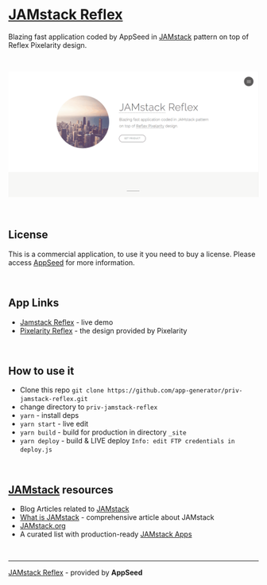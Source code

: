 # [JAMstack Reflex](https://appseed.us/apps/jamstack/jamstack-reflex-pixelarity)

Blazing fast application coded by AppSeed in [JAMstack](https://jamstack.org/) pattern on top of Reflex Pixelarity design.

<br />

![JAMstack Reflex - Gif animated intro.](https://github.com/app-generator/static/blob/master/products/jamstack-reflex-intro.gif?raw=true)

<br />

## License

This is a commercial application, to use it you need to buy a license. Please access [AppSeed](https://appseed.us/pricing) for more information.

<br />

## App Links

- [Jamstack Reflex](https://jamstack-reflex.appseed.us/) - live demo
- [Pixelarity Reflex](https://pixelarity.com/reflex) - the design provided by Pixelarity 

<br />

## How to use it

- Clone this repo `git clone https://github.com/app-generator/priv-jamstack-reflex.git`
- change directory to `priv-jamstack-reflex`
- `yarn` - install deps
- `yarn start` - live edit
- `yarn build` - build for production in directory `_site`
- `yarn deploy` - build & LIVE deploy `Info: edit FTP credentials in deploy.js `

<br />

## [JAMstack](https://jamstack.org/) resources

- Blog Articles related to [JAMstack](https://blog.appseed.us/tag/jamstack/)
- [What is JAMstack](https://blog.appseed.us/what-is-jamstack/) - comprehensive article about JAMstack
- [JAMstack.org](https://jamstack.org/)
- A curated list with production-ready [JAMstack Apps](https://appseed.us/apps/jamstack)

<br />

---
[JAMstack Reflex](https://appseed.us/apps/jamstack/jamstack-reflex-pixelarity) - provided by **AppSeed**

